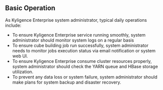 ## Basic Operation

As Kyligence Enterprise system administrator, typical daily operations include:
- To ensure Kyligence Enterprise service running smoothly, system administrator should monitor system logs on a regular basis
- To ensure cube building job run successfully, system administrator needs to monitor jobs execution status via email notification or system web UI.
- To ensure Kyligence Enterprise consume cluster resources properly, system administrator should check the YARN queue and HBase storage utilization.
- To prevent any data loss or system failure, system administrator should make plans for system backup and disaster recovery.
